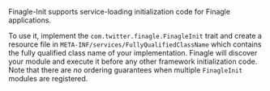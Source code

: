 Finagle-Init supports service-loading initialization code for Finagle applications.

To use it, implement the `com.twitter.finagle.FinagleInit` trait and create a
resource file in `META-INF/services/FullyQualifiedClassName` which contains the
fully qualified class name of your implementation. Finagle will discover your
module and execute it before any other framework initialization code. Note that
there are *no* ordering guarantees when multiple `FinagleInit` modules are
registered.
